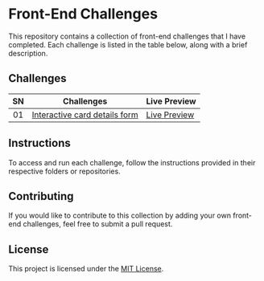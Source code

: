 # Front-End Challenges

This repository contains a collection of front-end challenges that I have completed. Each challenge is listed in the table below, along with a brief description.

## Challenges

| SN  | Challenges                                                                                                        | Live Preview                                                                                      |
| :-: | ----------------------------------------------------------------------------------------------------------------- | ------------------------------------------------------------------------------------------------- |
| 01  | [Interactive card details form](https://github.com/Front-End-Challenges/tree/main/interactive-card-details-form/) | [Live Preview](https://sahilatahar.github.io/Front-End-Challenges/interactive-card-details-form/) |

## Instructions

To access and run each challenge, follow the instructions provided in their respective folders or repositories.

## Contributing

If you would like to contribute to this collection by adding your own front-end challenges, feel free to submit a pull request.

## License

This project is licensed under the [MIT License](LICENSE).

